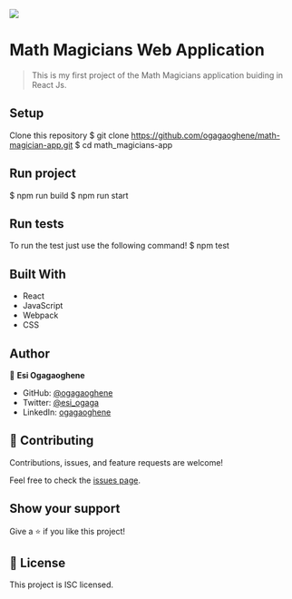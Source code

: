 ![](https://img.shields.io/badge/Microverse-blueviolet)

# Math Magicians Web Application

> This is my first project of the Math Magicians application buiding in React Js.

## Setup
Clone this repository
$ git clone https://github.com/ogagaoghene/math-magician-app.git
$ cd math_magicians-app

## Run project
$ npm run build
$ npm run start 

## Run tests
To run the test just use the following command!
$ npm test

## Built With
- React
- JavaScript
- Webpack
- CSS

## Author

👤 **Esi Ogagaoghene**

- GitHub: [@ogagaoghene](https://github.com/ogagaoghene)
- Twitter: [@esi_ogaga](https://twitter.com/esi_ogaga)
- LinkedIn: [ogagaoghene](https://linkedin.com/in/ogagaoghene-esi-7a478647)


## 🤝 Contributing

Contributions, issues, and feature requests are welcome!

Feel free to check the [issues page](../../issues/).

## Show your support

Give a ⭐️ if you like this project!

## 📝 License
This project is ISC licensed.
